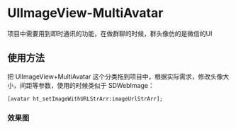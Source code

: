 # UIImageView-MultiAvatar

项目中需要用到即时通讯的功能，在做群聊的时候，群头像仿的是微信的UI

## 使用方法

把 UIImageView+MultiAvatar 这个分类拖到项目中，根据实际需求，修改头像大小，间距等参数，使用的时候类似于 SDWebImage：

```
[avatar ht_setImageWithURLStrArr:imageUrlStrArr];

```

### 效果图
